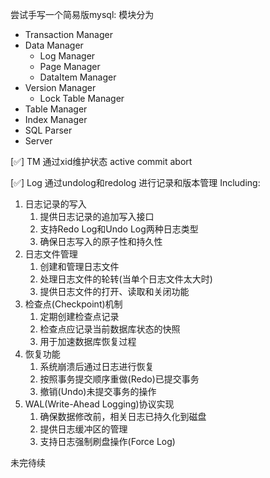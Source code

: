 尝试手写一个简易版mysql:
模块分为
- Transaction Manager
- Data Manager 
  - Log Manager
  - Page Manager
  - DataItem Manager
- Version Manager
  - Lock Table Manager
- Table Manager
- Index Manager
- SQL Parser 
- Server

[✅] TM 通过xid维护状态 active commit abort 

[✅] Log 通过undolog和redolog 进行记录和版本管理
Including:
1. 日志记录的写入 
   1. 提供日志记录的追加写入接口 
   2. 支持Redo Log和Undo Log两种日志类型 
   3. 确保日志写入的原子性和持久性
2. 日志文件管理 
   1. 创建和管理日志文件 
   2. 处理日志文件的轮转(当单个日志文件太大时)
   3. 提供日志文件的打开、读取和关闭功能
3. 检查点(Checkpoint)机制
   1. 定期创建检查点记录 
   2. 检查点应记录当前数据库状态的快照 
   3. 用于加速数据库恢复过程
4. 恢复功能 
   1. 系统崩溃后通过日志进行恢复 
   2. 按照事务提交顺序重做(Redo)已提交事务 
   3. 撤销(Undo)未提交事务的操作
5. WAL(Write-Ahead Logging)协议实现
   1. 确保数据修改前，相关日志已持久化到磁盘 
   2. 提供日志缓冲区的管理 
   3. 支持日志强制刷盘操作(Force Log)

未完待续